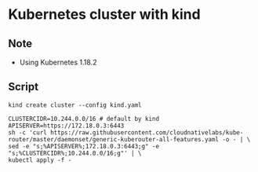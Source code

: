 # Kubernetes cluster with kind

## Note

* Using Kubernetes 1.18.2

## Script

```
kind create cluster --config kind.yaml
```


```
CLUSTERCIDR=10.244.0.0/16 # default by kind
APISERVER=https://172.18.0.3:6443
sh -c 'curl https://raw.githubusercontent.com/cloudnativelabs/kube-router/master/daemonset/generic-kuberouter-all-features.yaml -o - | \
sed -e "s;%APISERVER%;172.18.0.3:6443;g" -e "s;%CLUSTERCIDR%;10.244.0.0/16;g"' | \
kubectl apply -f -

```
